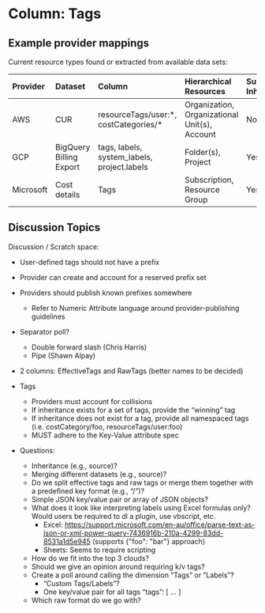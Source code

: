 # Column: Tags

## Example provider mappings

Current resource types found or extracted from available data sets:

| Provider  | Dataset                 | Column                                      | Hierarchical Resources | Supports Inheritance?
| :-------- | :---------------------- | :-------------------------------------------| :-------------------------------------------| :----------
| AWS       | CUR                     | resourceTags/user:\*, costCategories/\*       | Organization, Organizational Unit(s), Account | No
| GCP       | BigQuery Billing Export | tags, labels, system_labels, project.labels 									 	|  Folder(s), Project | Yes
| Microsoft | Cost details            | Tags | Subscription, Resource Group | Yes

## Discussion Topics

Discussion / Scratch space:
- User-defined tags should not have a prefix
- Provider can create and account for a reserved prefix set
- Providers should publish known prefixes somewhere
	- Refer to Numeric Attribute language around provider-publishing guidelines
- Separator poll?
	- Double forward slash (Chris Harris)
	- Pipe (Shawn Alpay)
- 2 columns: EffectiveTags and RawTags (better names to be decided)
- Tags
	- Providers must account for collisions
	- If inheritance exists for a set of tags, provide the “winning” tag
	- If inheritance does not exist for a tag, provide all namespaced tags (i.e. costCategory/foo, resourceTags/user:foo)
	- MUST adhere to the Key-Value attribute spec

- Questions:
	- Inheritance (e.g., source)?
	- Merging different datasets (e.g., source)?
	- Do we split effective tags and raw tags or merge them together with a predefined key format (e.g., “<source>/<key>”)?
	- Simple JSON key/value pair or array of JSON objects?
	- What does it look like interpreting labels using Excel formulas only? Would users be required to dl a plugin, use vbscript, etc.
		- Excel: https://support.microsoft.com/en-au/office/parse-text-as-json-or-xml-power-query-7436916b-210a-4299-83dd-8531a1d5e945 (supports {"foo": "bar"} approach)
		- Sheets: Seems to require scripting
	- How do we fit into the top 3 clouds?
	- Should we give an opinion around requiring k/v tags?
	- Create a poll around calling the dimension “Tags” or “Labels”?
		- “Custom Tags/Labels”?
		- One key/value pair for all tags “tags”: [ … ]
	- Which raw format do we go with?

